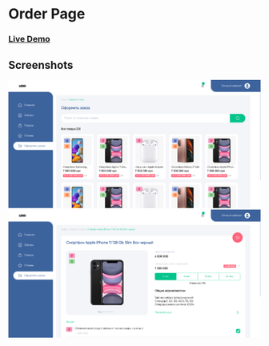 # Order Page

### [Live Demo](https://order-page-liard.vercel.app/oformit-zakaz/page/1) 

## Screenshots

![Order page](./page_design/order-page.png)
![Product page](./page_design//product-page.png)